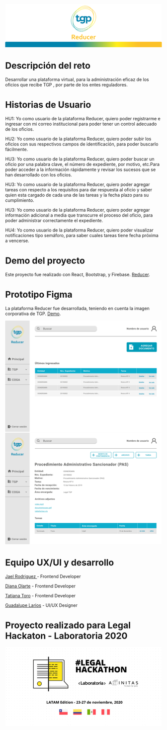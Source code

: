 <img src="src/img/Banner.png">



# Descripción del reto
  
  Desarrollar una plataforma virtual, para  la administración eficaz de los oficios que recibe TGP , por parte de los entes reguladores.

 # Historias de Usuario

 HU1: Yo como usuario de la plataforma Reducer, quiero poder registrarme e ingresar  con mi correo institucional para poder tener un control adecuado de los oficios.

 HU2: Yo como usuario de la plataforma Reducer, quiero poder subir los oficios con sus respectivos campos de identificación, para poder buscarlo fácilmente.

 HU3: Yo como usuario de la plataforma Reducer, quiero poder buscar un oficio por una palabra clave, el número de expediente, por motivo, etc.Para poder acceder a la información rápidamente y revisar los sucesos que se han desarrollado con los oficios.

  HU3: Yo como usuario de la plataforma Reducer, quiero poder agregar tareas con respecto a los requisitos para dar respuesta al oficio y saber quien esta cargado de  cada una de las tareas y la fecha plazo para su cumplimiento.

  HU3: Yo como usuario de la plataforma Reducer, quiero poder agregar información adicional a media que transcurre el proceso del oficio, para poder administrar correctamente el expediente.

  HU4: Yo como usuario de la plataforma Reducer, quiero poder visualizar notificaciones tipo semáforo, para saber cuales tareas tiene fecha próxima a vencerse. 

  # Demo del proyecto

  Este proyecto fue realizado con React, Bootstrap, y Firebase. [Reducer](https://tgp-legal.web.app/).

# Prototipo Figma

La plataforma Reducer fue desarrollada, teniendo en cuenta la imagen corporativa de TGP. [Demo](https://www.figma.com/proto/8zKc6ZwOq8vTClI7LpuRvU/prototipo-final?node-id=110%3A12&scaling=scale-down-width).

<img src="src/img/vista1.png">

<img src="src/img/vista2.png">

# Equipo UX/UI y desarrollo

[Jael Rodriguez ](https://github.com/jael-VRR) - Frontend Developer

[Diana Olarte](https://github.com/dcoa) - Frontend Developer

[Tatiana Toro](https://github.com/tatianatorog) -  Frontend Developer

[Guadalupe Larios](gdlp.larios@gmail.com) - UI/UX Designer




# Proyecto realizado para Legal Hackaton - Laboratoria 2020

<img src="src/img/legal-hackaton-logo.png">


